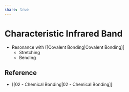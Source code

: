 ```yaml
---
share: true
---
```


# Characteristic Infrared Band

- Resonance with [[Covalent Bonding|Covalent Bonding]]
	- Stretching
	- Bending

## Reference

- [[02 - Chemical Bonding|02 - Chemical Bonding]]
